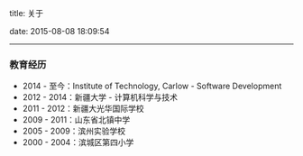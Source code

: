 title: 关于

date: 2015-08-08 18:09:54

------

### 教育经历

- 2014 - 至今：Institute of Technology, Carlow - Software Development
- 2012 - 2014：新疆大学 - 计算机科学与技术
- 2011 - 2012：新疆大光华国际学校
- 2009 - 2011：山东省北镇中学
- 2005 - 2009：滨州实验学校
- 2000 - 2004：滨城区第四小学